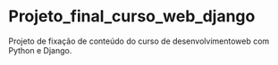 # Projeto_final_curso_web_django
Projeto de fixação de conteúdo do curso de desenvolvimentoweb com Python e Django.
